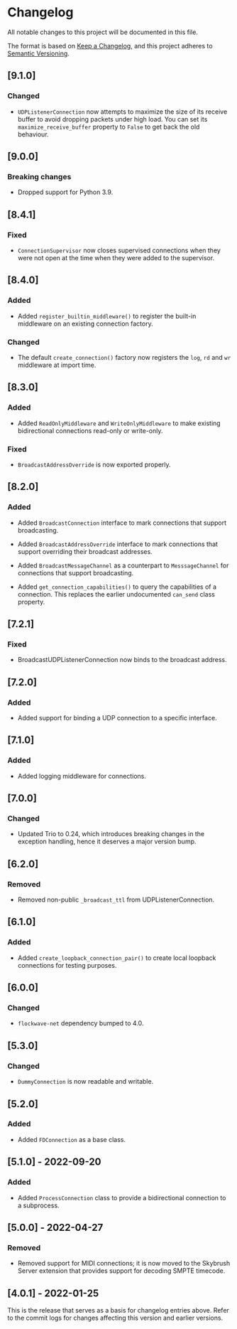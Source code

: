 # Changelog

All notable changes to this project will be documented in this file.

The format is based on [Keep a Changelog](https://keepachangelog.com/en/1.0.0/),
and this project adheres to [Semantic Versioning](https://semver.org/spec/v2.0.0.html).

## [9.1.0]

### Changed

- `UDPListenerConnection` now attempts to maximize the size of its receive
  buffer to avoid dropping packets under high load. You can set its
  `maximize_receive_buffer` property to `False` to get back the old behaviour.

## [9.0.0]

### Breaking changes

- Dropped support for Python 3.9.

## [8.4.1]

### Fixed

- `ConnectionSupervisor` now closes supervised connections when they were not
  open at the time when they were added to the supervisor.

## [8.4.0]

### Added

- Added `register_builtin_middleware()` to register the built-in middleware on
  an existing connection factory.

### Changed

- The default `create_connection()` factory now registers the `log`, `rd` and
  `wr` middleware at import time.

## [8.3.0]

### Added

- Added `ReadOnlyMiddleware` and `WriteOnlyMiddleware` to make existing
  bidirectional connections read-only or write-only.

### Fixed

- `BroadcastAddressOverride` is now exported properly.

## [8.2.0]

### Added

- Added `BroadcastConnection` interface to mark connections that support
  broadcasting.

- Added `BroadcastAddressOverride` interface to mark connections that support
  overriding their broadcast addresses.

- Added `BroadcastMessageChannel` as a counterpart to `MesssageChannel` for
  connections that support broadcasting.

- Added `get_connection_capabilities()` to query the capabilities of a
  connection. This replaces the earlier undocumented `can_send` class
  property.

## [7.2.1]

### Fixed

- BroadcastUDPListenerConnection now binds to the broadcast address.

## [7.2.0]

### Added

- Added support for binding a UDP connection to a specific interface.

## [7.1.0]

### Added

- Added logging middleware for connections.

## [7.0.0]

### Changed

- Updated Trio to 0.24, which introduces breaking changes in the exception
  handling, hence it deserves a major version bump.

## [6.2.0]

### Removed

- Removed non-public `_broadcast_ttl` from UDPListenerConnection.

## [6.1.0]

### Added

- Added `create_loopback_connection_pair()` to create local loopback connections
  for testing purposes.

## [6.0.0]

### Changed

- `flockwave-net` dependency bumped to 4.0.

## [5.3.0]

### Changed

- `DummyConnection` is now readable and writable.

## [5.2.0]

### Added

- Added `FDConnection` as a base class.

## [5.1.0] - 2022-09-20

### Added

- Added `ProcessConnection` class to provide a bidirectional connection to a
  subprocess.

## [5.0.0] - 2022-04-27

### Removed

- Removed support for MIDI connections; it is now moved to the Skybrush Server
  extension that provides support for decoding SMPTE timecode.

## [4.0.1] - 2022-01-25

This is the release that serves as a basis for changelog entries above. Refer
to the commit logs for changes affecting this version and earlier versions.
